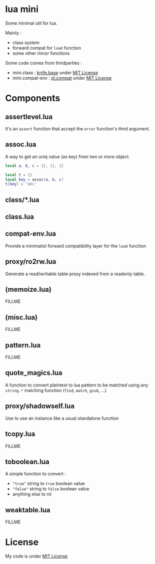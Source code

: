 # lua mini

Some minimal util for lua.

Mainly :
 * class system
 * forward compat for `load` function
 * some other minor functions

Some code comes from thirdparties :
 * mini.class : [knife.base][knife.base] under [MIT License][knife-lic]
 * mini.compat-env : [pl.compat][pl.compat] under [MIT License][pl-lic]

Components
==========

## assertlevel.lua

It's an `assert` function that accept the `error` function's third argument.


## assoc.lua

A way to get an uniq value (as key) from two or more object.

```lua
local a, b, c = {}, {}, {}

local t = {}
local key = assoc(a, b, c)
t[key] = "abc"
```

## class/*.lua

## class.lua

## compat-env.lua

Provide a minimalist forward compatibility layer for the `load` function

## proxy/ro2rw.lua

Generate a read/writable table proxy indexed from a readonly table.

## (memoize.lua)

FILLME

## (misc.lua)

FILLME

## pattern.lua

FILLME

## quote_magics.lua

A function to convert plaintext to lua pattern to be matched using any `string.*` matching function (`find`, `match`, `gsub`, ...)



## proxy/shadowself.lua

Use to use an instance like a usual standalone function

## tcopy.lua

FILLME

## toboolean.lua

A simple function to convert :
 * `"true"` string to `true` boolean value
 * `"false"` string to `false` boolean value
 * anything else to nil

## weaktable.lua

FILLME


# License

My code is under [MIT License][mycode-lic]


[knife.base]: https://github.com/airstruck/knife/blob/master/knife/base.lua
[knife-lic]: https://github.com/airstruck/knife/blob/master/license

[pl.compat]: https://github.com/tst2005/lua-penlight/blob/master/lua/pl/compat.lua#L51-L67
[pl-lic]: https://github.com/tst2005/lua-penlight/blob/master/LICENSE.md

[mycode-lic]: https://www.opensource.org/licenses/mit-license

